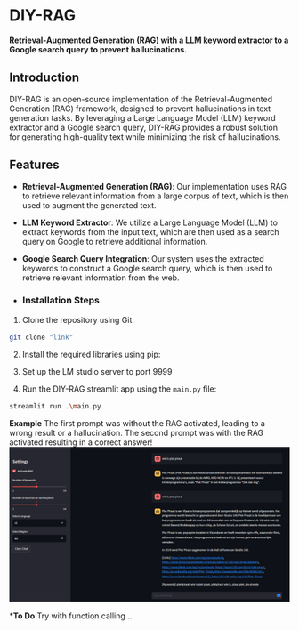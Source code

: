 **DIY-RAG**
================

**Retrieval-Augmented Generation (RAG) with a LLM keyword extractor to a Google search query to prevent hallucinations.**

**Introduction**
---------------

DIY-RAG is an open-source implementation of the Retrieval-Augmented Generation (RAG) framework, designed to prevent hallucinations in text generation tasks. By leveraging a Large Language Model (LLM) keyword extractor and a Google search query, DIY-RAG provides a robust solution for generating high-quality text while minimizing the risk of hallucinations.

**Features**
------------

* **Retrieval-Augmented Generation (RAG)**: Our implementation uses RAG to retrieve relevant information from a large corpus of text, which is then used to augment the generated text.
* **LLM Keyword Extractor**: We utilize a Large Language Model (LLM) to extract keywords from the input text, which are then used as a search query on Google to retrieve additional information.
* **Google Search Query Integration**: Our system uses the extracted keywords to construct a Google search query, which is then used to retrieve relevant information from the web.

* ### Installation Steps

1. Clone the repository using Git:
```bash
git clone "link"
```
2. Install the required libraries using pip:

3. Set up the LM studio server to port 9999
  
4. Run the DIY-RAG streamlit app using the `main.py` file:
```bash
streamlit run .\main.py
```
**Example**
The first prompt was without the RAG activated, leading to a wrong result or a hallucination. The second prompt was with the RAG activated resulting in a correct answer!
![Image Alt Text](assets/example.png "Example of DIY-RAG app")


***To Do**
Try with function calling ...
